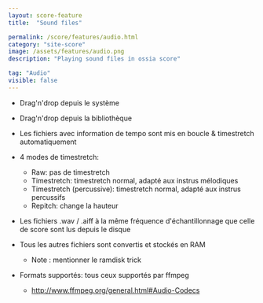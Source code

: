 ```yaml
---
layout: score-feature
title:  "Sound files"

permalink: /score/features/audio.html
category: "site-score"
image: /assets/features/audio.png
description: "Playing sound files in ossia score"

tag: "Audio"
visible: false
---
```


- Drag'n'drop depuis le système
- Drag'n'drop depuis la bibliothèque
- Les fichiers avec information de tempo sont mis en boucle & timestretch automatiquement
- 4 modes de timestretch: 
  * Raw: pas de timestretch
  * Timestretch: timestretch normal, adapté aux instrus mélodiques
  * Timestretch (percussive): timestretch normal, adapté aux instrus percussifs
  * Repitch: change la hauteur

- Les fichiers .wav / .aiff à la même fréquence d'échantillonnage que celle de score sont lus depuis le disque
- Tous les autres fichiers sont convertis et stockés en RAM 
  - Note : mentionner le ramdisk trick
- Formats supportés: tous ceux supportés par ffmpeg 
  * http://www.ffmpeg.org/general.html#Audio-Codecs